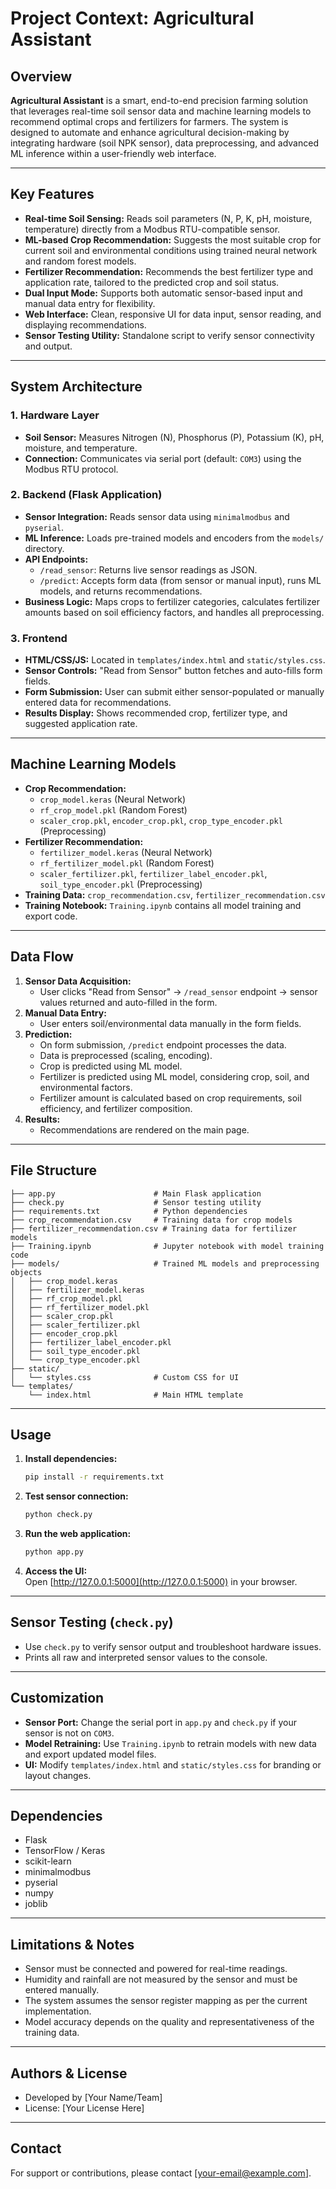 # Project Context: Agricultural Assistant

## Overview

**Agricultural Assistant** is a smart, end-to-end precision farming solution that leverages real-time soil sensor data and machine learning models to recommend optimal crops and fertilizers for farmers. The system is designed to automate and enhance agricultural decision-making by integrating hardware (soil NPK sensor), data preprocessing, and advanced ML inference within a user-friendly web interface.

---

## Key Features

- **Real-time Soil Sensing:** Reads soil parameters (N, P, K, pH, moisture, temperature) directly from a Modbus RTU-compatible sensor.
- **ML-based Crop Recommendation:** Suggests the most suitable crop for current soil and environmental conditions using trained neural network and random forest models.
- **Fertilizer Recommendation:** Recommends the best fertilizer type and application rate, tailored to the predicted crop and soil status.
- **Dual Input Mode:** Supports both automatic sensor-based input and manual data entry for flexibility.
- **Web Interface:** Clean, responsive UI for data input, sensor reading, and displaying recommendations.
- **Sensor Testing Utility:** Standalone script to verify sensor connectivity and output.

---

## System Architecture

### 1. **Hardware Layer**

- **Soil Sensor:** Measures Nitrogen (N), Phosphorus (P), Potassium (K), pH, moisture, and temperature.
- **Connection:** Communicates via serial port (default: `COM3`) using the Modbus RTU protocol.

### 2. **Backend (Flask Application)**

- **Sensor Integration:** Reads sensor data using `minimalmodbus` and `pyserial`.
- **ML Inference:** Loads pre-trained models and encoders from the `models/` directory.
- **API Endpoints:**
  - `/read_sensor`: Returns live sensor readings as JSON.
  - `/predict`: Accepts form data (from sensor or manual input), runs ML models, and returns recommendations.
- **Business Logic:** Maps crops to fertilizer categories, calculates fertilizer amounts based on soil efficiency factors, and handles all preprocessing.

### 3. **Frontend**

- **HTML/CSS/JS:** Located in `templates/index.html` and `static/styles.css`.
- **Sensor Controls:** "Read from Sensor" button fetches and auto-fills form fields.
- **Form Submission:** User can submit either sensor-populated or manually entered data for recommendations.
- **Results Display:** Shows recommended crop, fertilizer type, and suggested application rate.

---

## Machine Learning Models

- **Crop Recommendation:**
  - `crop_model.keras` (Neural Network)
  - `rf_crop_model.pkl` (Random Forest)
  - `scaler_crop.pkl`, `encoder_crop.pkl`, `crop_type_encoder.pkl` (Preprocessing)
- **Fertilizer Recommendation:**
  - `fertilizer_model.keras` (Neural Network)
  - `rf_fertilizer_model.pkl` (Random Forest)
  - `scaler_fertilizer.pkl`, `fertilizer_label_encoder.pkl`, `soil_type_encoder.pkl` (Preprocessing)
- **Training Data:** `crop_recommendation.csv`, `fertilizer_recommendation.csv`
- **Training Notebook:** `Training.ipynb` contains all model training and export code.

---

## Data Flow

1. **Sensor Data Acquisition:**
   - User clicks "Read from Sensor" → `/read_sensor` endpoint → sensor values returned and auto-filled in the form.
2. **Manual Data Entry:**
   - User enters soil/environmental data manually in the form fields.
3. **Prediction:**
   - On form submission, `/predict` endpoint processes the data.
   - Data is preprocessed (scaling, encoding).
   - Crop is predicted using ML model.
   - Fertilizer is predicted using ML model, considering crop, soil, and environmental factors.
   - Fertilizer amount is calculated based on crop requirements, soil efficiency, and fertilizer composition.
4. **Results:**
   - Recommendations are rendered on the main page.

---

## File Structure

```
├── app.py                      # Main Flask application
├── check.py                    # Sensor testing utility
├── requirements.txt            # Python dependencies
├── crop_recommendation.csv     # Training data for crop models
├── fertilizer_recommendation.csv # Training data for fertilizer models
├── Training.ipynb              # Jupyter notebook with model training code
├── models/                     # Trained ML models and preprocessing objects
│   ├── crop_model.keras
│   ├── fertilizer_model.keras
│   ├── rf_crop_model.pkl
│   ├── rf_fertilizer_model.pkl
│   ├── scaler_crop.pkl
│   ├── scaler_fertilizer.pkl
│   ├── encoder_crop.pkl
│   ├── fertilizer_label_encoder.pkl
│   ├── soil_type_encoder.pkl
│   └── crop_type_encoder.pkl
├── static/
│   └── styles.css              # Custom CSS for UI
└── templates/
    └── index.html              # Main HTML template
```

---

## Usage

1. **Install dependencies:**
   ```bash
   pip install -r requirements.txt
   ```
2. **Test sensor connection:**
   ```bash
   python check.py
   ```
3. **Run the web application:**
   ```bash
   python app.py
   ```
4. **Access the UI:**  
   Open [http://127.0.0.1:5000](http://127.0.0.1:5000) in your browser.

---

## Sensor Testing (`check.py`)

- Use `check.py` to verify sensor output and troubleshoot hardware issues.
- Prints all raw and interpreted sensor values to the console.

---

## Customization

- **Sensor Port:** Change the serial port in `app.py` and `check.py` if your sensor is not on `COM3`.
- **Model Retraining:** Use `Training.ipynb` to retrain models with new data and export updated model files.
- **UI:** Modify `templates/index.html` and `static/styles.css` for branding or layout changes.

---

## Dependencies

- Flask
- TensorFlow / Keras
- scikit-learn
- minimalmodbus
- pyserial
- numpy
- joblib

---

## Limitations & Notes

- Sensor must be connected and powered for real-time readings.
- Humidity and rainfall are not measured by the sensor and must be entered manually.
- The system assumes the sensor register mapping as per the current implementation.
- Model accuracy depends on the quality and representativeness of the training data.

---

## Authors & License

- Developed by [Your Name/Team]
- License: [Your License Here]

---

## Contact

For support or contributions, please contact [your-email@example.com].
